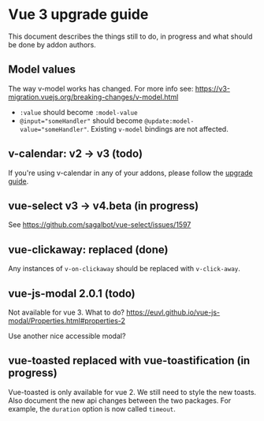 
# Vue 3 upgrade guide
This document describes the things still to do, in progress and what should be done by addon authors.

## Model values
The way v-model works has changed. For more info see: https://v3-migration.vuejs.org/breaking-changes/v-model.html
- `:value` should become `:model-value`
- `@input="someHandler"` should become `@update:model-value="someHandler"`. 
Existing `v-model` bindings are not affected.

## v-calendar: v2 -> v3 (todo)
If you're using v-calendar in any of your addons, please follow the [upgrade guide](https://vcalendar.io/getting-started/upgrade-guide.html).

## vue-select v3 -> v4.beta (in progress)
See https://github.com/sagalbot/vue-select/issues/1597

## vue-clickaway: replaced (done)
Any instances of `v-on-clickaway` should be replaced with `v-click-away`.

## vue-js-modal 2.0.1 (todo) 
Not available for vue 3. What to do?
https://euvl.github.io/vue-js-modal/Properties.html#properties-2

Use another nice accessible modal?

## vue-toasted replaced with vue-toastification (in progress)
Vue-toasted is only available for vue 2. We still need to style the new toasts.
Also document the new api changes between the two packages.
For example, the `duration` option is now called `timeout`.